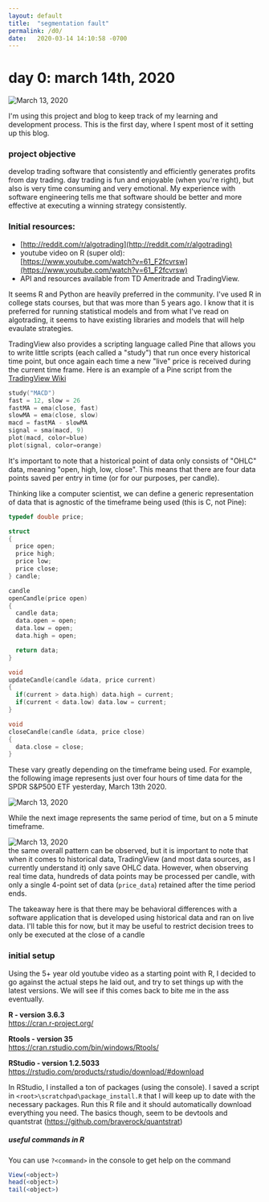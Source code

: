 ```yaml
---
layout: default
title:  "segmentation fault"
permalink: /d0/
date:   2020-03-14 14:10:58 -0700
---
```


# day 0: march 14th, 2020

![March 13, 2020]([image-root]march-13-2020-minute.png)

I'm using this project and blog to keep track of my learning and development process. This is the first day, where I spent most of it setting up this blog.

### project objective

develop trading software that consistently and efficiently generates profits from day trading. day trading is fun and enjoyable (when you're right), but also is very time consuming and very emotional. My experience with software engineering tells me that software should be better and more effective at executing a winning strategy consistently.

### Initial resources:  
- [http://reddit.com/r/algotrading](http://reddit.com/r/algotrading)  
- youtube video on R (super old):  
[https://www.youtube.com/watch?v=61_F2fcvrsw](https://www.youtube.com/watch?v=61_F2fcvrsw)  
- API and resources available from TD Ameritrade and TradingView.  

It seems R and Python are heavily preferred in the community. I've used R in college stats courses, but that was more than 5 years ago. I know that it is preferred for running statistical models and from what I've read on algotrading, it seems to have existing libraries and models that will help evaulate strategies.

TradingView also provides a scripting language called Pine that allows you to write little scripts (each called a "study") that run once every historical time point, but once again each time a new "live" price is received during the current time frame. Here is an example of a Pine script from the [TradingView Wiki](https://www.tradingview.com/wiki/Example_of_an_Indicator_in_Pine)

```c
study("MACD")
fast = 12, slow = 26
fastMA = ema(close, fast)
slowMA = ema(close, slow)
macd = fastMA - slowMA
signal = sma(macd, 9)
plot(macd, color=blue)
plot(signal, color=orange)
```

It's important to note that a historical point of data only consists of "OHLC" data, meaning "open, high, low, close". This means that there are four data points saved per entry in time (or for our purposes, per candle). 

Thinking like a computer scientist, we can define a generic representation of data that is agnostic of the timeframe being used (this is C, not Pine):

```c
typedef double price;

struct 
{
  price open;
  price high;
  price low;
  price close;
} candle;

candle
openCandle(price open)
{
  candle data;
  data.open = open;
  data.low = open;
  data.high = open;

  return data;
}

void
updateCandle(candle &data, price current)
{
  if(current > data.high) data.high = current;
  if(current < data.low) data.low = current;
}

void
closeCandle(candle &data, price close)
{
  data.close = close;
}
```

 These vary greatly depending on the timeframe being used. For example, the following image represents just over four hours of time data for the SPDR S&P500 ETF yesterday, March 13th 2020.

![March 13, 2020]({{site.img_root}}d0/march-13-2020-minute.png)

While the next image represents the same period of time, but on a 5 minute timeframe.

![March 13, 2020]({{site.img_root}}d0/march-13-2020-5minute.png)  
the same overall pattern can be observed, but it is important to note that when it comes to historical data, TradingView (and most data sources, as I currently understand it) only save OHLC data. However, when observing real time data, hundreds of data points may be processed per candle, with only a single 4-point set of data (`price_data`) retained after the time period ends.

The takeaway here is that there may be behavioral differences with a software application that is developed using historical data and ran on live data. I'll table this for now, but it may be useful to restrict decision trees to only be executed at the close of a candle

### initial setup

Using the 5+ year old youtube video as a starting point with R, I decided to go against the actual steps he laid out, and try to set things up with the latest versions. We will see if this comes back to bite me in the ass eventually.

**R - version 3.6.3**  
https://cran.r-project.org/

**Rtools - version 35**  
https://cran.rstudio.com/bin/windows/Rtools/

**RStudio - version 1.2.5033**  
https://rstudio.com/products/rstudio/download/#download

In RStudio, I installed a ton of packages (using the console). I saved a script in `<root>\scratchpad\package_install.R` that I will keep up to date with the necessary packages. Run this R file and it should automatically download everything you need. The basics though, seem to be devtools and quantstrat (https://github.com/braverock/quantstrat)

##### useful commands in R

You can use `?<command>` in the console to get help on the command

```r
View(<object>)
head(<object>)
tail(<object>)
```

